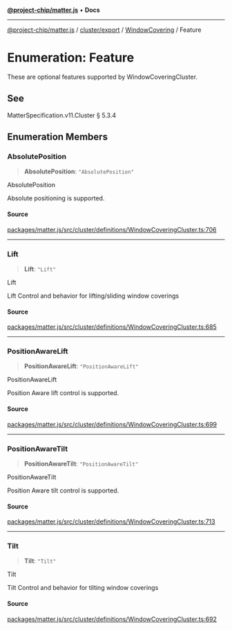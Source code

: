 [**@project-chip/matter.js**](../../../../../README.md) • **Docs**

***

[@project-chip/matter.js](../../../../../modules.md) / [cluster/export](../../../README.md) / [WindowCovering](../README.md) / Feature

# Enumeration: Feature

These are optional features supported by WindowCoveringCluster.

## See

MatterSpecification.v11.Cluster § 5.3.4

## Enumeration Members

### AbsolutePosition

> **AbsolutePosition**: `"AbsolutePosition"`

AbsolutePosition

Absolute positioning is supported.

#### Source

[packages/matter.js/src/cluster/definitions/WindowCoveringCluster.ts:706](https://github.com/project-chip/matter.js/blob/7a8cbb56b87d4ccf34bec5a9a95ab40a1711324f/packages/matter.js/src/cluster/definitions/WindowCoveringCluster.ts#L706)

***

### Lift

> **Lift**: `"Lift"`

Lift

Lift Control and behavior for lifting/sliding window coverings

#### Source

[packages/matter.js/src/cluster/definitions/WindowCoveringCluster.ts:685](https://github.com/project-chip/matter.js/blob/7a8cbb56b87d4ccf34bec5a9a95ab40a1711324f/packages/matter.js/src/cluster/definitions/WindowCoveringCluster.ts#L685)

***

### PositionAwareLift

> **PositionAwareLift**: `"PositionAwareLift"`

PositionAwareLift

Position Aware lift control is supported.

#### Source

[packages/matter.js/src/cluster/definitions/WindowCoveringCluster.ts:699](https://github.com/project-chip/matter.js/blob/7a8cbb56b87d4ccf34bec5a9a95ab40a1711324f/packages/matter.js/src/cluster/definitions/WindowCoveringCluster.ts#L699)

***

### PositionAwareTilt

> **PositionAwareTilt**: `"PositionAwareTilt"`

PositionAwareTilt

Position Aware tilt control is supported.

#### Source

[packages/matter.js/src/cluster/definitions/WindowCoveringCluster.ts:713](https://github.com/project-chip/matter.js/blob/7a8cbb56b87d4ccf34bec5a9a95ab40a1711324f/packages/matter.js/src/cluster/definitions/WindowCoveringCluster.ts#L713)

***

### Tilt

> **Tilt**: `"Tilt"`

Tilt

Tilt Control and behavior for tilting window coverings

#### Source

[packages/matter.js/src/cluster/definitions/WindowCoveringCluster.ts:692](https://github.com/project-chip/matter.js/blob/7a8cbb56b87d4ccf34bec5a9a95ab40a1711324f/packages/matter.js/src/cluster/definitions/WindowCoveringCluster.ts#L692)
